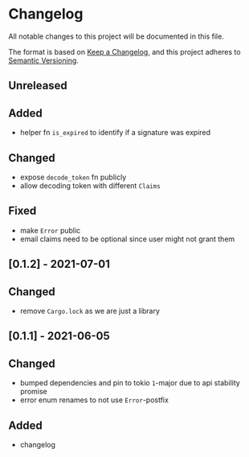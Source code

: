 # Changelog

All notable changes to this project will be documented in this file.

The format is based on [Keep a Changelog](https://keepachangelog.com/en/1.0.0/),
and this project adheres to [Semantic Versioning](https://semver.org/spec/v2.0.0.html).

## Unreleased

## Added
- helper fn `is_expired` to identify if a signature was expired

## Changed
- expose `decode_token` fn publicly
- allow decoding token with different `Claims`

## Fixed
- make `Error` public
- email claims need to be optional since user might not grant them

## [0.1.2] - 2021-07-01

## Changed
- remove `Cargo.lock` as we are just a library

## [0.1.1] - 2021-06-05

## Changed
- bumped dependencies and pin to tokio `1`-major due to api stability promise
- error enum renames to not use `Error`-postfix

## Added
- changelog